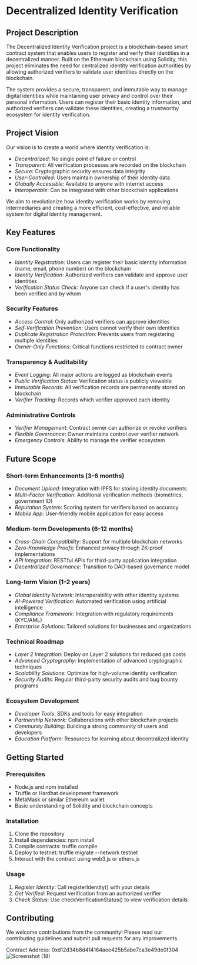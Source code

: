 # Decentralized Identity Verification

## Project Description

The Decentralized Identity Verification project is a blockchain-based smart contract system that enables users to register and verify their identities in a decentralized manner. Built on the Ethereum blockchain using Solidity, this project eliminates the need for centralized identity verification authorities by allowing authorized verifiers to validate user identities directly on the blockchain.

The system provides a secure, transparent, and immutable way to manage digital identities while maintaining user privacy and control over their personal information. Users can register their basic identity information, and authorized verifiers can validate these identities, creating a trustworthy ecosystem for identity verification.

## Project Vision

Our vision is to create a world where identity verification is:
- *Decentralized*: No single point of failure or control
- *Transparent*: All verification processes are recorded on the blockchain
- *Secure*: Cryptographic security ensures data integrity
- *User-Controlled*: Users maintain ownership of their identity data
- *Globally Accessible*: Available to anyone with internet access
- *Interoperable*: Can be integrated with other blockchain applications

We aim to revolutionize how identity verification works by removing intermediaries and creating a more efficient, cost-effective, and reliable system for digital identity management.

## Key Features

### Core Functionality
- *Identity Registration*: Users can register their basic identity information (name, email, phone number) on the blockchain
- *Identity Verification*: Authorized verifiers can validate and approve user identities
- *Verification Status Check*: Anyone can check if a user's identity has been verified and by whom

### Security Features
- *Access Control*: Only authorized verifiers can approve identities
- *Self-Verification Prevention*: Users cannot verify their own identities
- *Duplicate Registration Protection*: Prevents users from registering multiple identities
- *Owner-Only Functions*: Critical functions restricted to contract owner

### Transparency & Auditability
- *Event Logging*: All major actions are logged as blockchain events
- *Public Verification Status*: Verification status is publicly viewable
- *Immutable Records*: All verification records are permanently stored on blockchain
- *Verifier Tracking*: Records which verifier approved each identity

### Administrative Controls
- *Verifier Management*: Contract owner can authorize or revoke verifiers
- *Flexible Governance*: Owner maintains control over verifier network
- *Emergency Controls*: Ability to manage the verifier ecosystem

## Future Scope

### Short-term Enhancements (3-6 months)
- *Document Upload*: Integration with IPFS for storing identity documents
- *Multi-Factor Verification*: Additional verification methods (biometrics, government ID)
- *Reputation System*: Scoring system for verifiers based on accuracy
- *Mobile App*: User-friendly mobile application for easy access

### Medium-term Developments (6-12 months)
- *Cross-Chain Compatibility*: Support for multiple blockchain networks
- *Zero-Knowledge Proofs*: Enhanced privacy through ZK-proof implementations
- *API Integration*: RESTful APIs for third-party application integration
- *Decentralized Governance*: Transition to DAO-based governance model

### Long-term Vision (1-2 years)
- *Global Identity Network*: Interoperability with other identity systems
- *AI-Powered Verification*: Automated verification using artificial intelligence
- *Compliance Framework*: Integration with regulatory requirements (KYC/AML)
- *Enterprise Solutions*: Tailored solutions for businesses and organizations

### Technical Roadmap
- *Layer 2 Integration*: Deploy on Layer 2 solutions for reduced gas costs
- *Advanced Cryptography*: Implementation of advanced cryptographic techniques
- *Scalability Solutions*: Optimize for high-volume identity verification
- *Security Audits*: Regular third-party security audits and bug bounty programs

### Ecosystem Development
- *Developer Tools*: SDKs and tools for easy integration
- *Partnership Network*: Collaborations with other blockchain projects
- *Community Building*: Building a strong community of users and developers
- *Education Platform*: Resources for learning about decentralized identity

## Getting Started

### Prerequisites
- Node.js and npm installed
- Truffle or Hardhat development framework
- MetaMask or similar Ethereum wallet
- Basic understanding of Solidity and blockchain concepts

### Installation
1. Clone the repository
2. Install dependencies: npm install
3. Compile contracts: truffle compile
4. Deploy to testnet: truffle migrate --network testnet
5. Interact with the contract using web3.js or ethers.js

### Usage
1. *Register Identity*: Call registerIdentity() with your details
2. *Get Verified*: Request verification from an authorized verifier
3. *Check Status*: Use checkVerificationStatus() to view verification details

## Contributing

We welcome contributions from the community! Please read our contributing guidelines and submit pull requests for any improvements.

Contract Address: 0xd12d34b8d414164aee425b5abe7ca3e49de0f304![Screenshot (18)](https://github.com/user-attachments/assets/0d4abc45-a4cf-4567-8b5f-9e508be2ab7a)
